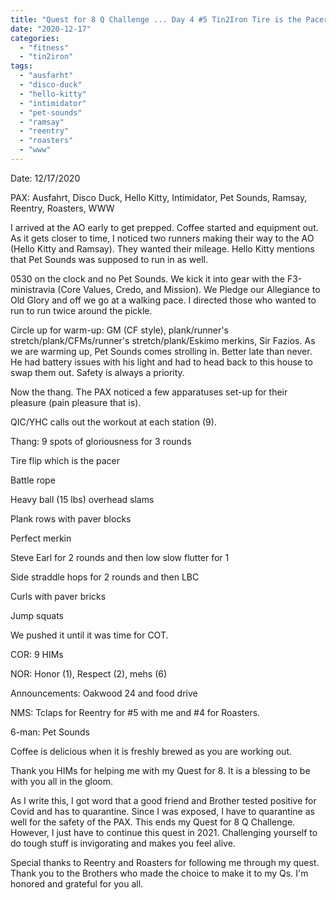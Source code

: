 ```yaml
---
title: "Quest for 8 Q Challenge ... Day 4 #5 Tin2Iron Tire is the Pacer"
date: "2020-12-17"
categories: 
  - "fitness"
  - "tin2iron"
tags: 
  - "ausfarht"
  - "disco-duck"
  - "hello-kitty"
  - "intimidator"
  - "pet-sounds"
  - "ramsay"
  - "reentry"
  - "roasters"
  - "www"
---
```


Date: 12/17/2020

PAX: Ausfahrt, Disco Duck, Hello Kitty, Intimidator, Pet Sounds, Ramsay, Reentry, Roasters, WWW

I arrived at the AO early to get prepped. Coffee started and equipment out. As it gets closer to time, I noticed two runners making their way to the AO (Hello Kitty and Ramsay). They wanted their mileage. Hello Kitty mentions that Pet Sounds was supposed to run in as well.

0530 on the clock and no Pet Sounds. We kick it into gear with the F3-ministravia (Core Values, Credo, and Mission). We Pledge our Allegiance to Old Glory and off we go at a walking pace. I directed those who wanted to run to run twice around the pickle.

Circle up for warm-up: GM (CF style), plank/runner's stretch/plank/CFMs/runner's stretch/plank/Eskimo merkins, Sir Fazios. As we are warming up, Pet Sounds comes strolling in. Better late than never. He had battery issues with his light and had to head back to this house to swap them out. Safety is always a priority.

Now the thang. The PAX noticed a few apparatuses set-up for their pleasure (pain pleasure that is).

QIC/YHC calls out the workout at each station (9).

Thang: 9 spots of gloriousness for 3 rounds

Tire flip which is the pacer

Battle rope

Heavy ball (15 lbs) overhead slams

Plank rows with paver blocks

Perfect merkin

Steve Earl for 2 rounds and then low slow flutter for 1

Side straddle hops for 2 rounds and then LBC

Curls with paver bricks

Jump squats

We pushed it until it was time for COT.

COR: 9 HIMs

NOR: Honor (1), Respect (2), mehs (6)

Announcements: Oakwood 24 and food drive

NMS: Tclaps for Reentry for #5 with me and #4 for Roasters.

6-man: Pet Sounds

Coffee is delicious when it is freshly brewed as you are working out.

Thank you HIMs for helping me with my Quest for 8. It is a blessing to be with you all in the gloom.

As I write this, I got word that a good friend and Brother tested positive for Covid and has to quarantine. Since I was exposed, I have to quarantine as well for the safety of the PAX. This ends my Quest for 8 Q Challenge. However, I just have to continue this quest in 2021. Challenging yourself to do tough stuff is invigorating and makes you feel alive.

Special thanks to Reentry and Roasters for following me through my quest. Thank you to the Brothers who made the choice to make it to my Qs. I'm honored and grateful for you all.
